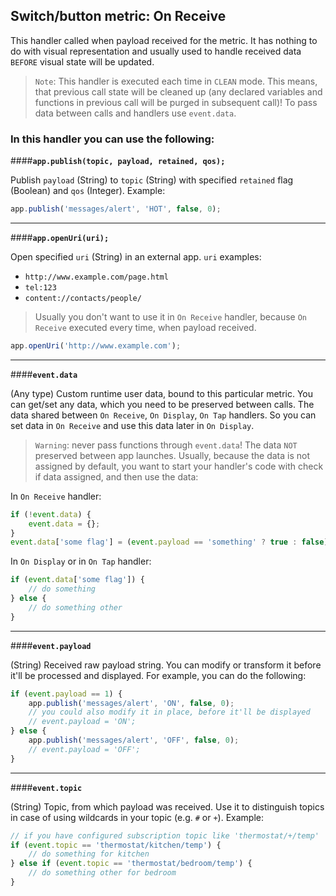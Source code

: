 Switch/button metric: On Receive
---------------------------------
This handler called when payload received for the metric.
It has nothing to do with visual representation and usually used to handle received data `BEFORE` visual state will be updated.
>`Note`: This handler is executed each time in `CLEAN` mode. This means, that previous call state will be cleaned up (any declared variables and functions in previous call will be purged in subsequent call)!
To pass data between calls and handlers use `event.data`.

### In this handler you can use the following:

####**`app.publish(topic, payload, retained, qos);`**

Publish `payload` (String) to `topic` (String) with specified `retained` flag (Boolean) and `qos` (Integer). Example:

```js
app.publish('messages/alert', 'HOT', false, 0);
```

---

####**`app.openUri(uri);`**

Open specified `uri` (String) in an external app. `uri` examples:
- `http://www.example.com/page.html`
- `tel:123`
- `content://contacts/people/`
>Usually you don't want to use it in `On Receive` handler, because `On Receive` executed every time, when payload received.

```js
app.openUri('http://www.example.com');
```
---

####**`event.data`**

(Any type) Custom runtime user data, bound to this particular metric. You can get/set any data, which you need to be preserved between calls.
The data shared between `On Receive`, `On Display`, `On Tap` handlers. So you can set data in `On Receive` and use this data later in `On Display`.
>`Warning`: never pass functions through `event.data`!
The data `NOT` preserved between app launches. Usually, because the data is not assigned by default, you want to start your handler's code with check if data assigned, and then use the data:

In `On Receive` handler:

```js
if (!event.data) {
    event.data = {};
}
event.data['some flag'] = (event.payload == 'something' ? true : false);
```

In `On Display` or in `On Tap` handler:

```js
if (event.data['some flag']) {
    // do something
} else {
    // do something other
}
```

---

####**`event.payload`**

(String) Received raw payload string. You can modify or transform it before it'll be processed and displayed. For example, you can do the following:

```js
if (event.payload == 1) {
    app.publish('messages/alert', 'ON', false, 0);
    // you could also modify it in place, before it'll be displayed
    // event.payload = 'ON';
} else {
    app.publish('messages/alert', 'OFF', false, 0);
    // event.payload = 'OFF';
}
```

---

####**`event.topic`**

(String) Topic, from which payload was received. Use it to distinguish topics in case of using wildcards in your topic (e.g. `#` or `+`). Example:

```js
// if you have configured subscription topic like 'thermostat/+/temp'
if (event.topic == 'thermostat/kitchen/temp') {
    // do something for kitchen
} else if (event.topic == 'thermostat/bedroom/temp') {
    // do something other for bedroom
}
```
